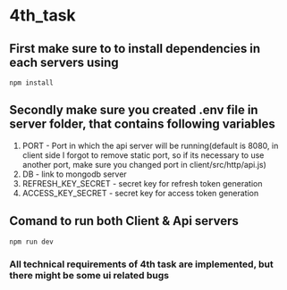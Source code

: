 # 4th_task
## First make sure to to install dependencies in each servers using 
    npm install
## Secondly make sure you created     .env file in server folder, that contains following variables
1. PORT - Port in which the api server will be running(default is 8080, in client side I forgot to remove static port, so if its necessary to use another port, make sure you changed port in client/src/http/api.js)
2. DB - link to mongodb server
3. REFRESH_KEY_SECRET - secret key for refresh token generation
4. ACCESS_KEY_SECRET - secret key for access token generation
## Comand to run both Client & Api servers 
    npm run dev


### All technical requirements of 4th task are implemented, but there might be some ui related bugs

